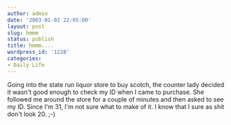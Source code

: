 ```yaml
---
author: admin
date: '2003-01-02 22:05:00'
layout: post
slug: hmmm
status: publish
title: hmmm....
wordpress_id: '1228'
categories:
- Daily Life
---
```


Going into the state run liquor store to buy scotch, the counter lady
decided it wasn't good enough to check my ID when I came to purchase.
She followed me around the store for a couple of minutes and then asked
to see my ID. Since I'm 31, I'm not sure what to make of it. I know that
I sure as shit don't look 20. ;-)
